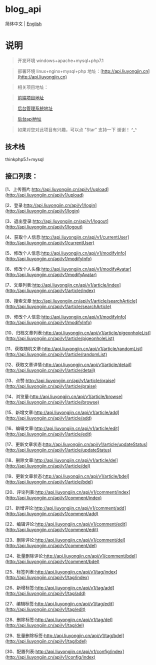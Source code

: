 # blog_api

简体中文 | [English](./README-en-US.md)

# 说明

>  开发环境 windows+apache+mysql+php7.1

>  部署环境 linux+nginx+mysql+php 地址：[http://api.liuyongjin.cn](http://api.liuyongjin.cn)

>  相关项目地址：

>  [前端项目地址](https://github.com/liuyongjin/ng-blog)

>  [后台管理系统地址](https://github.com/liuyongjin/blog-admin-pro)

>  [后台api地址](https://github.com/liuyongjin/blog_api)

>  如果对您对此项目有兴趣，可以点 "Star" 支持一下 谢谢！ ^_^

## 技术栈

thinkphp5.1+mysql

## 接口列表：

[1、上传图片:http://api.liuyongjin.cn/api/v1/upload](http://api.liuyongjin.cn/api/v1/upload)<br/>

[2、登录:http://api.liuyongjin.cn/api/v1/login](http://api.liuyongjin.cn/api/v1/login)<br/>

[3、退出登录:http://api.liuyongjin.cn/api/v1/logout](http://api.liuyongjin.cn/api/v1/logout)<br/>

[4、获取个人信息:http://api.liuyongjin.cn/api/v1/currentUser](http://api.liuyongjin.cn/api/v1/currentUser)<br/>

[5、修改个人信息:http://api.liuyongjin.cn/api/v1/modifyInfo](http://api.liuyongjin.cn/api/v1/modifyInfo)<br/>

[6、修改个人头像:http://api.liuyongjin.cn/api/v1/modifyAvatar](http://api.liuyongjin.cn/api/v1/modifyAvatar)<br/>

[7、文章列表:http://api.liuyongjin.cn/api/v1/article/index](http://api.liuyongjin.cn/api/v1/article/index)<br/>

[8、搜索文章:http://api.liuyongjin.cn/api/v1/article/searchArticle](http://api.liuyongjin.cn/api/v1/article/searchArticle)<br/>

[9、修改个人信息:http://api.liuyongjin.cn/api/v1/modifyInfo](http://api.liuyongjin.cn/api/v1/modifyInfo)<br/>

[10、归档文章列表:http://api.liuyongjin.cn/api/v1/article/pigeonholeList](http://api.liuyongjin.cn/api/v1/article/pigeonholeList)<br/>

[11、获取随机文章:http://api.liuyongjin.cn/api/v1/article/randomList](http://api.liuyongjin.cn/api/v1/article/randomList)<br/>

[12、获取文章详情:http://api.liuyongjin.cn/api/v1/article/detail](http://api.liuyongjin.cn/api/v1/article/detail)<br/>

[13、点赞:http://api.liuyongjin.cn/api/v1/article/praise](http://api.liuyongjin.cn/api/v1/article/praise)<br/>

[14、浏览量:http://api.liuyongjin.cn/api/v1/article/browse](http://api.liuyongjin.cn/api/v1/article/browse)<br/>

[15、新增文章:http://api.liuyongjin.cn/api/v1/article/add](http://api.liuyongjin.cn/api/v1/article/add)<br/>

[16、编辑文章:http://api.liuyongjin.cn/api/v1/article/edit](http://api.liuyongjin.cn/api/v1/article/edit)<br/>

[17、更新文章状态:http://api.liuyongjin.cn/api/v1/article/updateStatus](http://api.liuyongjin.cn/api/v1/article/updateStatus)<br/>

[18、删除文章:http://api.liuyongjin.cn/api/v1/article/del](http://api.liuyongjin.cn/api/v1/article/del)<br/>

[19、更新文章状态:http://api.liuyongjin.cn/api/v1/article/bdel](http://api.liuyongjin.cn/api/v1/article/bdel)<br/>

[20、评论列表:http://api.liuyongjin.cn/api/v1/comment/index](http://api.liuyongjin.cn/api/v1/comment/index)<br/>

[21、新增评论:http://api.liuyongjin.cn/api/v1/comment/add](http://api.liuyongjin.cn/api/v1/comment/add)<br/>

[22、编辑评论:http://api.liuyongjin.cn/api/v1/comment/edit](http://api.liuyongjin.cn/api/v1/comment/edit)<br/>

[23、删除评论:http://api.liuyongjin.cn/api/v1/comment/del](http://api.liuyongjin.cn/api/v1/comment/del)<br/>

[24、批量删除评论:http://api.liuyongjin.cn/api/v1/comment/bdel](http://api.liuyongjin.cn/api/v1/comment/bdel)<br/>

[25、标签列表:http://api.liuyongjin.cn/api/v1/tag/index](http://api.liuyongjin.cn/api/v1/tag/index)<br/>

[26、新增标签:http://api.liuyongjin.cn/api/v1/tag/add](http://api.liuyongjin.cn/api/v1/tag/add)<br/>

[27、编辑标签:http://api.liuyongjin.cn/api/v1/tag/edit](http://api.liuyongjin.cn/api/v1/tag/edit)<br/>

[28、删除标签:http://api.liuyongjin.cn/api/v1/tag/del](http://api.liuyongjin.cn/api/v1/tag/del)<br/>

[29、批量删除标签:http://api.liuyongjin.cn/api/v1/tag/bdel](http://api.liuyongjin.cn/api/v1/tag/bdel)<br/>

[30、配置列表:http://api.liuyongjin.cn/api/v1/config/index](http://api.liuyongjin.cn/api/v1/config/index)<br/>
